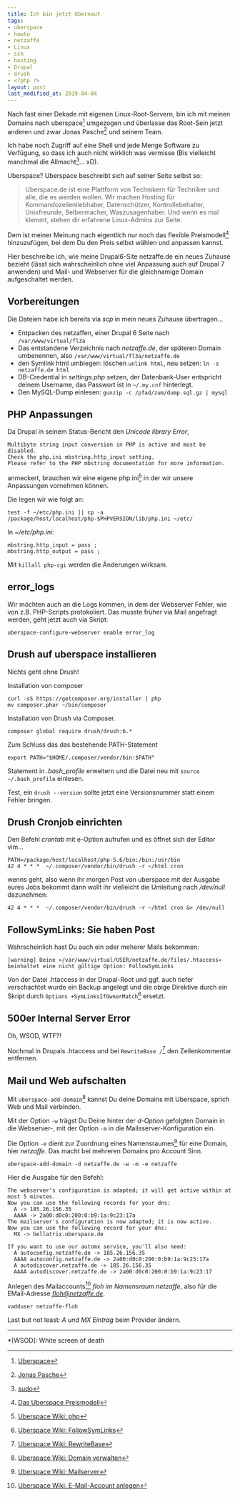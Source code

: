 ```yaml
---
title: Ich bin jetzt Ubernaut
tags:
- uberspace
- howto
- netzaffe
- Linux
- ssh
- hosting
- Drupal
- drush
- <?php ?>
layout: post
last_modified_at: 2019-04-04
---
```

Nach fast einer Dekade mit eigenen Linux-Root-Servern, bin ich mit meinen Domains nach uberspace[^uberspace] umgezogen 
und überlasse das Root-Sein jetzt anderen und zwar Jonas Pasche[^pasche] und seinem Team.

Ich habe noch Zugriff auf eine Shell und jede Menge Software zu Verfügung, 
so dass ich auch nicht wirklich was vermisse (Bis vielleicht manchmal die Allmacht[^sudo]... xD).

Uberspace? Uberspace beschreibt sich auf seiner Seite selbst so:

> Uberspace.de ist eine Plattform von Technikern für Techniker und alle, die es werden wollen. 
> Wir machen Hosting für Kommandozeilenliebhaber, Datenschützer, Kontrollebehalter, 
> Unixfreunde, Selbermacher, Waszusagenhaber. 
> Und wenn es mal klemmt, stehen dir erfahrene Linux-Admins zur Seite.

Dem ist meiner Meinung nach eigentlich nur noch das flexible Preismodell[^preis] hinzuzufügen,
bei dem Du den Preis selbst wählen und anpassen kannst.

Hier beschreibe ich, wie meine Drupal6-Site netzaffe.de ein neues Zuhause bezieht 
(lässt sich wahrscheinlich ohne viel Anpassung auch auf Drupal 7 anwenden)
und Mail- und Webserver für die gleichnamige Domain aufgeschaltet werden.<!--break-->

## Vorbereitungen

Die Dateien habe ich bereits via *scp* in mein neues Zuhause übertragen...

- Entpacken des netzaffen, einer Drupal 6 Seite nach `/var/www/virtual/fl3a`
- Das entstandene Verzeichnis nach *netzaffe.de*, der späteren Domain umbenennen, 
  also `/var/www/virtual/fl3a/netzaffe.de`
- den Symlink html umbiegen: löschen `unlink html`, neu setzen: `ln -s netzaffe.de html`
- DB-Credential in *settings.php* setzen, der Datenbank-User entspricht deinem Username, 
  das Passwort ist in `~/.my.cnf` hinterlegt.
- Den MySQL-Dump einlesen: `gunzip -c /pfad/zum/dump.sql.gz | mysql` 

## PHP Anpassungen

Da Drupal in seinem Status-Bericht den *Unicode library Error*,

```
Multibyte string input conversion in PHP is active and must be disabled. 
Check the php.ini mbstring.http_input setting. 
Please refer to the PHP mbstring documentation for more information.
``` 
anmeckert, brauchen wir eine eigene php.ini[^php] in der wir unsere Anpassungen vornehmen können.

Die legen wir wie folgt an:
```
test -f ~/etc/php.ini || cp -a /package/host/localhost/php-$PHPVERSION/lib/php.ini ~/etc/
```

In *~/etc/php.ini*:
```
mbstring.http_input = pass ;
mbstring.http_output = pass ;
```

Mit `killall php-cgi` werden die Änderungen wirksam.

## error_logs

Wir möchten auch an die Logs kommen, in dem der Webserver Fehler, wie von z.B. PHP-Scripts protokoliert.
Das musste früher via Mail angefragt werden, geht jetzt auch via Skript:
```
uberspace-configure-webserver enable error_log
```

## Drush auf uberspace installieren

Nichts geht ohne Drush!

Installation von composer
```
curl -sS https://getcomposer.org/installer | php
mv composer.phar ~/bin/composer
```

Installation von Drush via Composer.
```
composer global require drush/drush:6.*
```

Zum Schluss das das bestehende PATH-Statement 
```
export PATH="$HOME/.composer/vendor/bin:$PATH"
```
Statement in *.bash_profile* erweitern
und die Datei neu mit `source ~/.bash_profile` einlesen.

Test, ein `drush --version` sollte jetzt eine Versionsnummer statt einem Fehler bringen.

## Drush Cronjob einrichten

Den Befehl *crontab* mit e-Option aufrufen und es öffnet sich der Editor vim...

```
PATH=/package/host/localhost/php-5.6/bin:/bin:/usr/bin
42 4 * * *  ~/.composer/vendor/bin/drush -r ~/html cron 
```

wenns geht, also wenn ihr morgen Post von uberspace mit der Ausgabe eures Jobs bekommt 
dann wollt ihr vielleicht die Umleitung nach */dev/null* dazunehmen:

```
42 4 * * *  ~/.composer/vendor/bin/drush -r ~/html cron &> /dev/null
```

## FollowSymLinks: Sie haben Post

Wahrscheinlich hast Du auch ein oder meherer Mails bekommen:

```
[warning] Deine »/var/www/virtual/USER/netzaffe.de/files/.htaccess« beinhaltet eine nicht gültige Option: FollowSymLinks
```

Von der Datei .htaccess in der Drupal-Root und ggf. auch tiefer verschachtet 
wurde ein Backup angelegt und die obige Direktive 
durch ein Skript durch `Options +SymLinksIfOwnerMatch`[^sym] ersetzt.

## 500er Internal Server Error

Oh, WSOD, WTF?!

Nochmal in Drupals .htaccess und bei `RewriteBase /`[^rewritebase] den Zeilenkommentar entfernen. 


## Mail und Web aufschalten

Mit `uberspace-add-domain`[^domain] kannst Du deine Domains mit Uberspace, 
sprich Web und Mail verbinden. 

Mit der Option `-w` trägst Du Deine hinter der *d-Option* gefolgten Domain in die Webserver-, 
mit der Option `-m` in die Mailsserver-Konfiguration ein. 

Die Option `-e` dient zur Zuordnung eines Namensraumes[^mail] für eine Domain, hier *netzaffe*.
Das macht bei mehreren Domains pro Account Sinn.

```
uberspace-add-domain -d netzaffe.de -w -m -e netzaffe 
```

Hier die Ausgabe für den Befehl:
```
The webserver's configuration is adapted; it will get active within at most 5 minutes.
Now you can use the following records for your dns:
  A -> 185.26.156.35
  AAAA -> 2a00:d0c0:200:0:b9:1a:9c23:17a
The mailserver's configuration is now adapted; it is now active.
Now you can use the following record for your dns:
  MX -> bellatrix.uberspace.de

If you want to use our automx service, you'll also need:
  A autoconfig.netzaffe.de -> 185.26.156.35
  AAAA autoconfig.netzaffe.de -> 2a00:d0c0:200:0:b9:1a:9c23:17a
  A autodiscover.netzaffe.de -> 185.26.156.35
  AAAA autodiscover.netzaffe.de -> 2a00:d0c0:200:0:b9:1a:9c23:17
```

Anlegen des Mailaccounts[^mail2] *floh im Namensraum netzaffe*, also für die EMail-Adresse *floh@netzaffe.de*.
```
vadduser netzaffe-floh 
```

Last but not least: *A und MX Eintrag* beim Provider ändern.

* * *
[^uberspace]: [Uberspace](https://uberspace.de)
[^pasche]: [Jonas Pasche](https://jonaspasche.com/)
[^sudo]: [sudo](https://xkcd.com/149/)
[^preis]: [Das Uberspace Preismodell](https://uberspace.de/prices)
[^php]: [Uberspace Wiki: php](https://wiki.uberspace.de/development:php)
[^sym]: [Uberspace Wiki: FollowSymLinks](https://wiki.uberspace.de/webserver:htaccess#followsymlinks)
[^rewritebase]: [Uberspace Wiki: RewriteBase](https://wiki.uberspace.de/webserver:htaccess?s[]=rewrite#rewritebase)
[^domain]: [Uberspace Wiki: Domain verwalten](https://wiki.uberspace.de/domain:verwalten#tldr)
[^mail]: [Uberspace Wiki: Mailserver](https://wiki.uberspace.de/domain:mail)
[^mail2]: [Uberspace Wiki: E-Mail-Account anlegen](https://wiki.uberspace.de/mail:vmailmgr#e-mail-account_anlegen)

*[WSOD]: White screen of death
